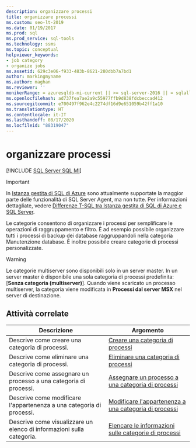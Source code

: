 ```yaml
---
description: organizzare processi
title: organizzare processi
ms.custom: seo-lt-2019
ms.date: 01/19/2017
ms.prod: sql
ms.prod_service: sql-tools
ms.technology: ssms
ms.topic: conceptual
helpviewer_keywords:
- job category
- organize jobs
ms.assetid: 629c3e06-f933-483b-8621-280dbb7a7bd1
author: markingmyname
ms.author: maghan
ms.reviewer: ''
monikerRange: = azuresqldb-mi-current || >= sql-server-2016 || = sqlallproducts-allversions
ms.openlocfilehash: ad737fea7ae2a9c55977ffb9d838fdcbeccad412
ms.sourcegitcommit: e700497f962e4c2274df16d9e651059b42ff1a10
ms.translationtype: HT
ms.contentlocale: it-IT
ms.lasthandoff: 08/17/2020
ms.locfileid: "88319047"
---
```

# <a name="organize-jobs"></a>organizzare processi
[!INCLUDE [SQL Server SQL MI](../../includes/applies-to-version/sql-asdbmi.md)]

> [!IMPORTANT]  
> In [Istanza gestita di SQL di Azure](https://docs.microsoft.com/azure/sql-database/sql-database-managed-instance) sono attualmente supportate la maggior parte delle funzionalità di SQL Server Agent, ma non tutte. Per informazioni dettagliate, vedere [Differenze T-SQL tra Istanza gestita di SQL di Azure e SQL Server](https://docs.microsoft.com/azure/sql-database/sql-database-managed-instance-transact-sql-information#sql-server-agent).

Le categorie consentono di organizzare i processi per semplificare le operazioni di raggruppamento e filtro. È ad esempio possibile organizzare tutti i processi di backup dei database raggruppandoli nella categoria Manutenzione database. È inoltre possibile creare categorie di processi personalizzate.  
  
> [!WARNING]  
> Le categorie multiserver sono disponibili solo in un server master. In un server master è disponibile una sola categoria di processi predefinita: [**Senza categoria (multiserver)**]. Quando viene scaricato un processo multiserver, la categoria viene modificata in **Processi dal server MSX** nel server di destinazione.  
  
## <a name="related-tasks"></a>Attività correlate  
  
|Descrizione|Argomento|  
|-|-|  
|Descrive come creare una categoria di processi.|[Creare una categoria di processi](../../ssms/agent/create-a-job-category.md)|  
|Descrive come eliminare una categoria di processi.|[Eliminare una categoria di processi](../../ssms/agent/delete-a-job-category.md)|  
|Descrive come assegnare un processo a una categoria di processi.|[Assegnare un processo a una categoria di processi](../../ssms/agent/assign-a-job-to-a-job-category.md)|  
|Descrive come modificare l'appartenenza a una categoria di processi.|[Modificare l'appartenenza a una categoria di processi](../../ssms/agent/change-the-membership-of-a-job-category.md)|  
|Descrive come visualizzare un elenco di informazioni sulla categoria.|[Elencare le informazioni sulle categorie di processi](../../ssms/agent/list-job-category-information.md)|  
  
